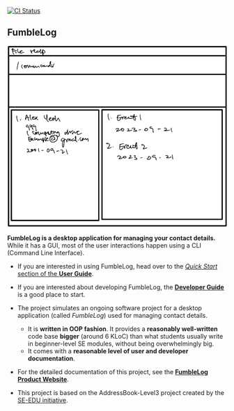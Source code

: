 [![CI Status](https://github.com/AY2324S1-CS2103T-T12-1/tp/workflows/Java%20CI/badge.svg)](https://github.com/AY2324S1-CS2103T-T12-2/tp/actions)
## FumbleLog
![Ui](docs/images/Ui.png) 

**FumbleLog is a desktop application for managing your contact details.** While it has a GUI, most of the user interactions happen using a CLI (Command Line Interface).

* If you are interested in using FumbleLog, head over to the [_Quick Start_ section of the **User Guide**](docs/UserGuide.md#quick-start).
* If you are interested about developing FumbleLog, the [**Developer Guide**](docs/DeveloperGuide.md) is a good place to start.

* The project simulates an ongoing software project for a desktop application (called _FumbleLog_) used for managing contact details.
  * It is **written in OOP fashion**. It provides a **reasonably well-written** code base **bigger** (around 6 KLoC) than what students usually write in beginner-level SE modules, without being overwhelmingly big.
  * It comes with a **reasonable level of user and developer documentation**.

* For the detailed documentation of this project, see the **[FumbleLog Product Website](https://ay2324s1-cs2103t-t12-2.github.io/tp/)**.
* This project is based on the AddressBook-Level3 project created by the [SE-EDU initiative](https://se-education.org).
